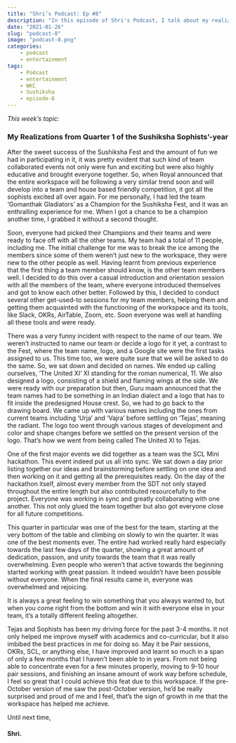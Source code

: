 ```yaml
---
title: "Shri’s Podcast: Ep #8"
description: "In this episode of Shri's Podcast, I talk about my realizations of the recently concluded 1st Quarter of the Sushiksha year. Happy reading :)"
date: "2021-01-26"
slug: "podcast-8"
image: "podcast-8.png"
categories:
    - podcast
    - entertainment
tags:
    - Podcast
    - entertainment
    - WKC
    - Sushiksha
    - episode-8
---
```


*This week’s topic:*
###  My Realizations from Quarter 1 of the Sushiksha Sophists’-year

After the sweet success of the Sushiksha Fest and the amount of fun we had in participating in it, it was pretty evident that such kind of team collaborated events not only were fun and exciting but were also highly educative and brought everyone together. So, when Royal announced that the entire workspace will be following a very similar trend soon and will develop into a team and house based friendly competition, it got all the sophists excited all over again. For me personally, I had led the team ‘Gomanthak Gladiators’ as a Champion for the Sushiksha Fest, and it was an enthralling experience for me. When I got a chance to be a champion another time, I grabbed it without a second thought.

Soon, everyone had picked their Champions and their teams and were ready to face off with all the other teams. My team had a total of 11 people, including me. The initial challenge for me was to break the ice among the members since some of them weren’t just new to the workspace, they were new to the other people as well. Having learnt from previous experience that the first thing a team member should know, is the other team members well. I decided to do this over a casual introduction and orientation session with all the members of the team, where everyone introduced themselves and got to know each other better. Followed by this, I decided to conduct several other get-used-to sessions for my team members, helping them and getting them acquainted with the functioning of the workspace and its tools, like Slack, OKRs, AirTable, Zoom, etc. Soon everyone was well at handling all these tools and were ready.

There was a very funny incident with respect to the name of our team. We weren’t instructed to name our team or decide a logo for it yet, a contrast to the Fest, where the team name, logo, and a Google site were the first tasks assigned to us. This time too, we were quite sure that we will be asked to do the same. So, we sat down and decided on names. We ended up calling ourselves, ‘The United XI’ XI standing for the roman numerical, 11. We also designed a logo, consisting of a shield and flaming wings at the side. We were ready with our preparation but then, Guru maam announced that the team names had to be something in an Indian dialect and a logo that has to fit inside the predesigned House crest. So, we had to go back to the drawing board. We came up with various names including the ones from current teams including ‘Urja’ and ‘Vajra’ before settling on ‘Tejas’, meaning the radiant. The logo too went through various stages of development and color and shape changes before we settled on the present version of the logo. That’s how we went from being called The United XI to Tejas.

One of the first major events we did together as a team was the SCL Mini hackathon. This event indeed put us all into sync. We sat down a day prior listing together our ideas and brainstorming before settling on one idea and then working on it and getting all the prerequisites ready. On the day of the hackathon itself, almost every member from the SDT not only stayed throughout the entire length but also contributed resourcefully to the project. Everyone was working in sync and greatly collaborating with one another. This not only glued the team together but also got everyone close for all future competitions.

This quarter in particular was one of the best for the team, starting at the very bottom of the table and climbing on slowly to win the quarter. It was one of the best moments ever. The entire had worked really hard especially towards the last few days of the quarter, showing a great amount of dedication, passion, and unity towards the team that it was really overwhelming. Even people who weren’t that active towards the beginning started working with great passion. It indeed wouldn’t have been possible without everyone. When the final results came in, everyone was overwhelmed and rejoicing.

 It is always a great feeling to win something that you always wanted to, but when you come right from the bottom and win it with everyone else in your team, it’s a totally different feeling altogether.

Tejas and Sophists has been my driving force for the past 3-4 months. It not only helped me improve myself with academics and co-curricular, but it also imbibed the best practices in me for doing so. May it be Pair sessions, OKRs, SCL, or anything else, I have improved and learnt so much in a span of only a few months that I haven’t been able to in years. From not being able to concentrate even for a few minutes properly, moving to 9-10 hour pair sessions, and finishing an insane amount of work way before schedule, I feel so great that I could achieve this feat due to this workspace. If the pre-October version of me saw the post-October version, he’d be really surprised and proud of me and I feel, that’s the sign of growth in me that the workspace has helped me achieve.

Until next time, 

#### Shri.